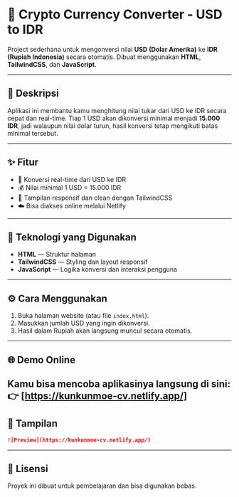 
# 💸 Crypto Currency Converter - USD to IDR

Project sederhana untuk mengonversi nilai **USD (Dolar Amerika)** ke **IDR (Rupiah Indonesia)** secara otomatis.
Dibuat menggunakan **HTML**, **TailwindCSS**, dan **JavaScript**.

---

## 🧠 Deskripsi

Aplikasi ini membantu kamu menghitung nilai tukar dari USD ke IDR secara cepat dan real-time.
Tiap 1 USD akan dikonversi minimal menjadi **15.000 IDR**, jadi walaupun nilai dolar turun, hasil konversi tetap mengikuti batas minimal tersebut.

---

## ✨ Fitur

* 🔁 Konversi real-time dari USD ke IDR
* 💰 Nilai minimal 1 USD = 15.000 IDR
* 📱 Tampilan responsif dan clean dengan TailwindCSS
* ☁️ Bisa diakses online melalui Netlify

---

## 🧩 Teknologi yang Digunakan

* **HTML** — Struktur halaman
* **TailwindCSS** — Styling dan layout responsif
* **JavaScript** — Logika konversi dan interaksi pengguna

---

## ⚙️ Cara Menggunakan

1. Buka halaman website (atau file `index.html`).
2. Masukkan jumlah USD yang ingin dikonversi.
3. Hasil dalam Rupiah akan langsung muncul secara otomatis.

---

## 🌐 Demo Online

Kamu bisa mencoba aplikasinya langsung di sini:
👉 [https://kunkunmoe-cv.netlify.app/]
---

## 📸 Tampilan


```markdown
![Preview](https://kunkunmoe-cv.netlify.app/)
```

---

## 📜 Lisensi

Proyek ini dibuat untuk pembelajaran dan bisa digunakan bebas.

